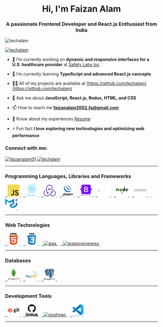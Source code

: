 <h1 align="center">Hi, I'm Faizan Alam</h1>
<h3 align="center">A passionate Frontend Developer and React.js Enthusiast from India</h3>

<p align="left"> <img src="https://komarev.com/ghpvc/?username=techalam&label=Profile%20views&color=0e75b6&style=flat" alt="techalam" /> </p>

<p align="left"> <a href="https://github.com/ryo-ma/github-profile-trophy"><img src="https://github-profile-trophy.vercel.app/?username=techalam" alt="techalam" /></a> </p>

- 🔭 I’m currently working on **dynamic and responsive interfaces for a U.S. healthcare provider** at [Safety Labs Inc](https://www.safetylabs.org)

- 🌱 I’m currently learning **TypeScript and advanced React.js concepts**

- 👨‍💻 All of my projects are available at [https://github.com/techalam](https://github.com/techalam)

- 💬 Ask me about **JavaScript, React.js, Redux, HTML, and CSS**

- 📫 How to reach me **faizanalam2002.fa@gmail.com**

- 📄 Know about my experiences [Resume](https://github.com/techalam/resume.pdf)

- ⚡ Fun fact **I love exploring new technologies and optimizing web performance**

<h3 align="left">Connect with me:</h3>
<p align="left">
<a href="https://linkedin.com/in/faizanalam01" target="blank"><img align="center" src="https://cdn.jsdelivr.net/npm/simple-icons@v3/icons/linkedin.svg" alt="faizanalam01" height="30" width="40" /></a>
<a href="https://github.com/techalam" target="blank"><img align="center" src="https://cdn.jsdelivr.net/npm/simple-icons@v3/icons/github.svg" alt="techalam" height="30" width="40" /></a>
</p>
<hr>

<h3 align="left">Programming Languages, Libraries and Frameworks</h3>
<a href="https://developer.mozilla.org/en-US/docs/Web/JavaScript" target="_blank" rel="noreferrer">&nbsp; 
  <img src="https://raw.githubusercontent.com/devicons/devicon/master/icons/javascript/javascript-original.svg" alt="javascript" width="40" height="40"/> 
</a>&nbsp; 
<a href="https://reactjs.org/" target="_blank" rel="noreferrer">&nbsp; 
  <img src="https://raw.githubusercontent.com/devicons/devicon/master/icons/react/react-original-wordmark.svg" alt="react" width="40" height="40"/> 
</a>&nbsp; 
<a href="https://redux.js.org/" target="_blank" rel="noreferrer">&nbsp; 
  <img src="https://raw.githubusercontent.com/devicons/devicon/master/icons/redux/redux-original.svg" alt="redux" width="40" height="40"/> 
</a>&nbsp; 
<a href="https://jquery.com/" target="_blank" rel="noreferrer">&nbsp; 
  <img src="https://raw.githubusercontent.com/devicons/devicon/master/icons/jquery/jquery-original-wordmark.svg" alt="jquery" width="40" height="40"/> 
</a>&nbsp; 
<a href="https://getbootstrap.com/" target="_blank" rel="noreferrer">&nbsp; 
  <img src="https://raw.githubusercontent.com/devicons/devicon/master/icons/bootstrap/bootstrap-original-wordmark.svg" alt="bootstrap" width="40" height="40"/> 
</a>&nbsp; 
<a href="https://tailwindcss.com/" target="_blank" rel="noreferrer">&nbsp; 
  <img src="https://raw.githubusercontent.com/devicons/devicon/master/icons/tailwindcss/tailwindcss-original-wordmark.svg" alt="tailwindcss" width="40" height="40"/> 
</a>&nbsp; 
<a href="https://nodejs.org/" target="_blank" rel="noreferrer">&nbsp; 
  <img src="https://raw.githubusercontent.com/devicons/devicon/master/icons/nodejs/nodejs-original-wordmark.svg" alt="nodejs" width="40" height="40"/> 
</a>&nbsp; 
<a href="https://expressjs.com/" target="_blank" rel="noreferrer">&nbsp; 
  <img src="https://raw.githubusercontent.com/devicons/devicon/master/icons/express/express-original-wordmark.svg" alt="express" width="40" height="40"/> 
</a>&nbsp; 
<a href="https://mui.com/" target="_blank" rel="noreferrer">&nbsp; 
  <img src="https://raw.githubusercontent.com/devicons/devicon/master/icons/materialui/materialui-original.svg" alt="materialui" width="40" height="40"/> 
</a>&nbsp;
<br /><hr>

<h3 align="left">Web Technologies</h3>
<a href="https://developer.mozilla.org/en-US/docs/Web/HTML" target="_blank" rel="noreferrer">&nbsp; 
  <img src="https://raw.githubusercontent.com/devicons/devicon/master/icons/html5/html5-original-wordmark.svg" alt="html" width="40" height="40"/> 
</a>&nbsp; 
<a href="https://developer.mozilla.org/en-US/docs/Web/CSS" target="_blank" rel="noreferrer">&nbsp; 
  <img src="https://raw.githubusercontent.com/devicons/devicon/master/icons/css3/css3-original-wordmark.svg" alt="css" width="40" height="40"/> 
</a>&nbsp; 
<a href="https://www.w3schools.com/ajax/" target="_blank" rel="noreferrer">&nbsp; 
  <img src="https://miro.medium.com/v2/resize:fit:1400/1*v3b022s2UAyhVAFLUtzhJg.png" alt="ajax" width="40" height="40"/> 
</a>&nbsp; 
<a href="https://developer.mozilla.org/en-US/docs/Learn/CSS/CSS_layout/Responsive_Design" target="_blank" rel="noreferrer">&nbsp; 
  <img src="https://public-images.interaction-design.org/literature/articles/materials/flTR2AEh0Xm8QMKevDdSR4x08XS9oDCs2FrMxpjj.jpg" alt="responsiveness" width="40" height="40"/> 
</a>&nbsp;
<br /><hr>

<h3 align="left">Databases</h3>
<a href="https://www.mongodb.com/" target="_blank" rel="noreferrer">&nbsp; 
  <img src="https://raw.githubusercontent.com/devicons/devicon/master/icons/mongodb/mongodb-original-wordmark.svg" alt="mongodb" width="40" height="40"/> 
</a>&nbsp; 
<a href="https://www.mysql.com/" target="_blank" rel="noreferrer">&nbsp; 
  <img src="https://raw.githubusercontent.com/devicons/devicon/master/icons/mysql/mysql-original-wordmark.svg" alt="mysql" width="40" height="40"/> 
</a>&nbsp; 
<a href="https://www.postgresql.org/" target="_blank" rel="noreferrer">&nbsp; 
  <img src="https://raw.githubusercontent.com/devicons/devicon/master/icons/postgresql/postgresql-original-wordmark.svg" alt="postgresql" width="40" height="40"/> 
</a>&nbsp;
<br /><hr>

<h3 align="left">Development Tools</h3>
<a href="https://git-scm.com/" target="_blank" rel="noreferrer">&nbsp; 
  <img src="https://raw.githubusercontent.com/devicons/devicon/master/icons/git/git-original-wordmark.svg" alt="git" width="40" height="40"/> 
</a>&nbsp; 
<a href="https://github.com/" target="_blank" rel="noreferrer">&nbsp; 
  <img src="https://raw.githubusercontent.com/devicons/devicon/master/icons/github/github-original-wordmark.svg" alt="github" width="40" height="40"/> 
</a>&nbsp;
<a href="https://www.postman.com/" target="_blank" rel="noreferrer">&nbsp; 
  <img src="https://www.vectorlogo.zone/logos/getpostman/getpostman-icon.svg" alt="postman" width="40" height="40"/> 
</a>&nbsp;  
<a href="https://code.visualstudio.com/" target="_blank" rel="noreferrer">&nbsp; 
  <img src="https://raw.githubusercontent.com/devicons/devicon/master/icons/vscode/vscode-original-wordmark.svg" alt="vscode" width="40" height="40"/> 
</a>
<hr>


